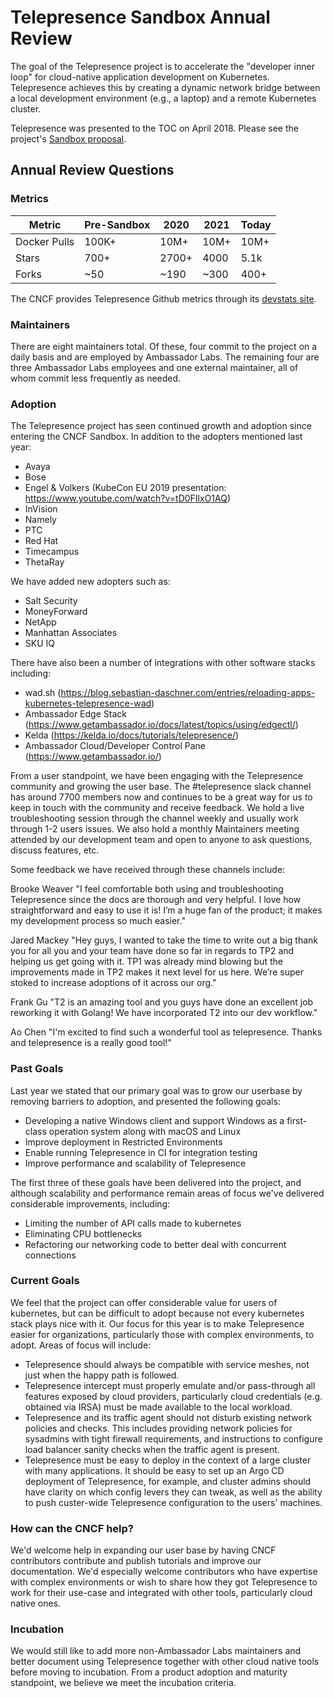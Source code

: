 # Telepresence Sandbox Annual Review

The goal of the Telepresence project is to accelerate the "developer inner loop" for cloud-native application development on Kubernetes. Telepresence achieves this by creating a dynamic network bridge between a local development environment (e.g., a laptop) and a remote Kubernetes cluster.

Telepresence was presented to the TOC on April 2018. Please see the project's [Sandbox proposal](https://github.com/cncf/toc/blob/master/proposals/sandbox/telepresence.adoc).

## Annual Review Questions

### Metrics

| Metric       |  Pre-Sandbox |     2020     |    2021      |   Today   |
| ------------ | ------------ | ------------ | ------------ | --------- |
| Docker Pulls | 100K+        | 10M+         | 10M+         | 10M+      |
| Stars        | 700+         | 2700+        | 4000         | 5.1k      |
| Forks        | ~50          | ~190         | ~300         | 400+      |

The CNCF provides Telepresence Github metrics through its [devstats site](https://telepresence.devstats.cncf.io/d/8/dashboards?orgId=1&refresh=15m).

### Maintainers

There are eight maintainers total. Of these, four commit to the project on a daily basis and are employed by Ambassador Labs.
The remaining four are three Ambassador Labs employees and one external maintainer, all of whom commit less frequently as needed.

### Adoption

The Telepresence project has seen continued growth and adoption since entering the CNCF Sandbox. In addition to the adopters mentioned last year:

* Avaya
* Bose
* Engel & Volkers (KubeCon EU 2019 presentation: https://www.youtube.com/watch?v=tD0FIlxO1AQ)
* InVision
* Namely
* PTC
* Red Hat
* Timecampus
* ThetaRay

We have added new adopters such as:

* Salt Security
* MoneyForward
* NetApp
* Manhattan Associates
* SKU IQ


There have also been a number of integrations with other software stacks including:

* wad.sh (https://blog.sebastian-daschner.com/entries/reloading-apps-kubernetes-telepresence-wad)
* Ambassador Edge Stack (https://www.getambassador.io/docs/latest/topics/using/edgectl/)
* Kelda (https://kelda.io/docs/tutorials/telepresence/)
* Ambassador Cloud/Developer Control Pane (https://www.getambassador.io/)

From a user standpoint, we have been engaging with the Telepresence community and growing the user base. The #telepresence slack channel has around 7700 members now and continues to be a great way for us to keep in touch with the community and receive feedback. We hold a live troubleshooting session through the channel weekly and usually work through 1-2 users issues. We also hold a monthly Maintainers meeting attended by our development team and open to anyone to ask questions, discuss features, etc.

Some feedback we have received through these channels include:

Brooke Weaver "I feel comfortable both using and troubleshooting Telepresence since the docs are thorough and very helpful. I love how straightforward and easy to use it is! I’m a huge fan of the product; it makes my development process so much easier."

Jared Mackey "Hey guys, I wanted to take the time to write out a big thank you for all you and your team have done so far in regards to TP2 and helping us get going with it. TP1 was already mind blowing but the improvements made in TP2 makes it next level for us here. We’re super stoked to increase adoptions of it across our org."

Frank Gu "T2 is an amazing tool and you guys have done an excellent job reworking it with Golang! We have incorporated T2 into our dev workflow."

Ao Chen "I'm excited to find such a wonderful tool as telepresence. Thanks and telepresence is a really good tool!"


### Past Goals

Last year we stated that our primary goal was to grow our userbase by removing barriers to adoption, and presented the following goals:

* Developing a native Windows client and support Windows as a first-class operation system along with macOS and Linux
* Improve deployment in Restricted Environments
* Enable running Telepresence in CI for integration testing
* Improve performance and scalability of Telepresence

The first three of these goals have been delivered into the project, and although scalability and performance remain areas of focus we've delivered considerable improvements, including:
* Limiting the number of API calls made to kubernetes
* Eliminating CPU bottlenecks
* Refactoring our networking code to better deal with concurrent connections



### Current Goals

We feel that the project can offer considerable value for users of kubernetes, but can be difficult to adopt because not every kubernetes stack plays nice with it. Our focus for this year is to make Telepresence easier for organizations, particularly those with complex environments, to adopt. Areas of focus will include:
* Telepresence should always be compatible with service meshes, not just when the happy path is followed.
* Telepresence intercept must properly emulate and/or pass-through all features exposed by cloud providers, particularly cloud credentials (e.g. obtained via IRSA) must be made available to the local workload.
* Telepresence and its traffic agent should not disturb existing network policies and checks. This includes providing network policies for sysadmins with tight firewall requirements, and instructions to configure load balancer sanity checks when the traffic agent is present.
* Telepresence must be easy to deploy in the context of a large cluster with many applications. It should be easy to set up an Argo CD deployment of Telepresence, for example, and cluster admins should have clarity on which config levers they can tweak, as well as the ability to push custer-wide Telepresence configuration to the users' machines.

### How can the CNCF help?

We'd welcome help in expanding our user base by having CNCF contributors contribute and publish tutorials and improve our documentation.
We'd especially welcome contributors who have expertise with complex environments or wish to share how they got Telepresence to work for their use-case and integrated with other tools, particularly cloud native ones.

### Incubation

We would still like to add more non-Ambassador Labs maintainers and better document using Telepresence together with other cloud native tools before moving to incubation. From a product adoption and maturity standpoint, we believe we meet the incubation criteria.
